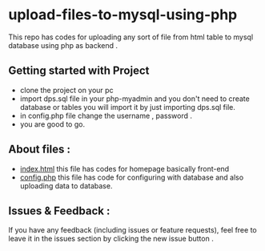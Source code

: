 # upload-files-to-mysql-using-php
This repo has codes for uploading any sort of file from html table to mysql database using php as backend .

## Getting started with Project

- clone the project on your  pc
- import dps.sql file in your php-myadmin and you don't need to create database or tables you will import it by just importing dps.sql file.
- in config.php file change the username , password .
- you are good to go.

## About files :

- [index.html](./index.html) this file has codes for homepage basically front-end
- [config.php](./config.php) this file has code for configuring with database and also uploading data to database.

## Issues & Feedback :

If you have any feedback (including issues or feature requests), feel free to leave it in the issues section by clicking the new issue button .
